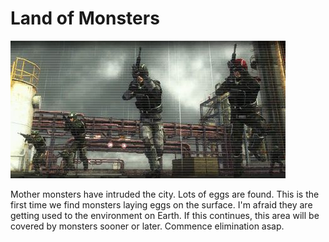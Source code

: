 # Land of Monsters

![Land of Monsters](../images/missions_thumbnails/M073_5.jpg)

Mother monsters have intruded the city. Lots of eggs are found.
This is the first time we find monsters laying eggs on the surface. I'm afraid they are getting used to the environment on Earth.
If this continues, this area will be covered by monsters sooner or later. Commence elimination asap.
